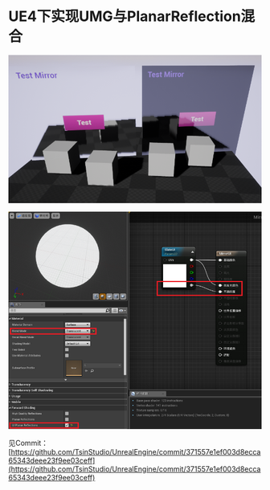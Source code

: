 # UE4下实现UMG与PlanarReflection混合

![Sample](images/blend_umg_ui_with_planar_reflection_in_material.png)

![Sample Setting](images/blend_umg_ui_with_planar_reflection_in_material_setting.png)

见Commit：[https://github.com/TsinStudio/UnrealEngine/commit/371557e1ef003d8ecca65343deee23f9ee03ceff](https://github.com/TsinStudio/UnrealEngine/commit/371557e1ef003d8ecca65343deee23f9ee03ceff)